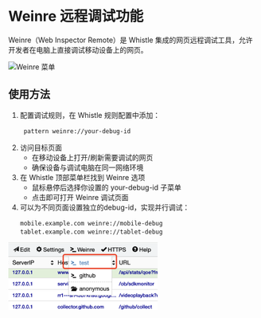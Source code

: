 # Weinre 远程调试功能

Weinre（Web Inspector Remote）是 Whistle 集成的网页远程调试工具，允许开发者在电脑上直接调试移动设备上的网页。

<img src="/img/weinre.png" alt="Weinre 菜单" width="1000" />

## 使用方法
1. 配置调试规则，在 Whistle 规则配置中添加：
   ``` txt
    pattern weinre://your-debug-id
   ```
2. 访问目标页面
   - 在移动设备上打开/刷新需要调试的网页
   - 确保设备与调试电脑在同一网络环境
3. 在 Whistle 顶部菜单栏找到 Weinre 选项
   - 鼠标悬停后选择你设置的 your-debug-id 子菜单
   - 点击即可打开 Weinre 调试页面
4. 可以为不同页面设置独立的debug-id，实现并行调试：
    ``` txt
    mobile.example.com weinre://mobile-debug
    tablet.example.com weinre://tablet-debug
    ```

<img src="../../img/weinre-menu.png" width="300" />

